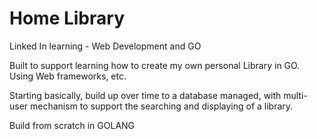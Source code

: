# Home Library

Linked In learning - Web Development and GO

Built to support learning how to create my own personal Library in GO. Using Web frameworks, etc. 

Starting basically, build up over time to a database managed, with multi-user mechanism to support the searching and displaying of a library. 

Build from scratch in GOLANG


